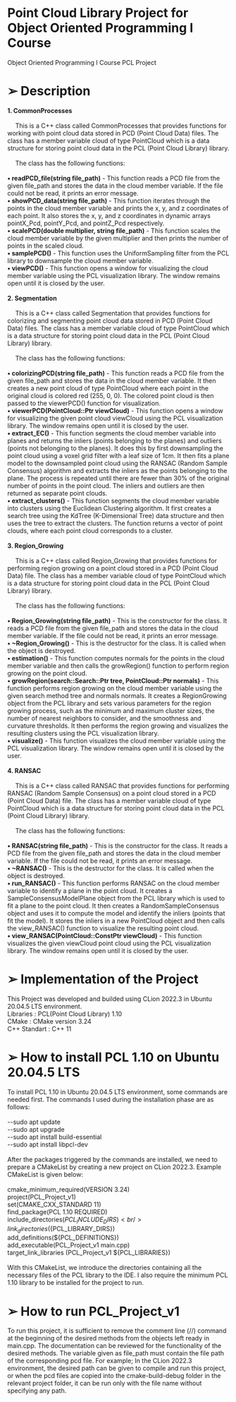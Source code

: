# Point Cloud Library Project for Object Oriented Programming I Course
Object Oriented Programming I Course PCL Project

# ➢ Description

**1. CommonProcesses** <br /> <br />
&emsp; This is a C++ class called CommonProcesses that provides functions for working with point cloud data stored in PCD (Point Cloud Data) files.
The class has a member variable cloud of type PointCloud<PointXYZ> which is a data structure for storing point cloud data in the PCL (Point Cloud Library) library. <br />
 <br />&emsp; The class has the following functions: <br /> <br />
**• readPCD_file(string file_path)** - This function reads a PCD file from the given file_path and stores the data in the cloud member variable. If the file could not be read, it prints an error message. <br />
**• showPCD_data(string file_path)** - This function iterates through the points in the cloud member variable and prints the x, y, and z coordinates of each point. It also stores the x, y, and z coordinates in dynamic arrays pointX_Pcd, pointY_Pcd, and pointZ_Pcd respectively.<br />
**• scalePCD(double multiplier, string file_path)** - This function scales the cloud member variable by the given multiplier and then prints the number of points in the scaled cloud. <br />
**• samplePCD()** - This function uses the UniformSampling filter from the PCL library to downsample the cloud member variable. <br />
**• viewPCD()** - This function opens a window for visualizing the cloud member variable using the PCL visualization library. The window remains open until it is closed by the user. <br /> <br />
**2. Segmentation** <br /> <br />
&emsp; This is a C++ class called Segmentation that provides functions for colorizing and segmenting point cloud data stored in PCD (Point Cloud Data) files.
The class has a member variable cloud of type PointCloud<PointXYZ> which is a data structure for storing point cloud data in the PCL (Point Cloud Library) library. <br />
<br /> &emsp; The class has the following functions: <br /> <br />
**• colorizingPCD(string file_path)** - This function reads a PCD file from the given file_path and stores the data in the cloud member variable. It then creates a new point cloud of type PointCloud<PointXYZRGB> where each point in the original cloud is colored red (255, 0, 0). The colored point cloud is then passed to the viewerPCD() function for visualization. <br />
**• viewerPCD(PointCloud<PointXYZRGB>::Ptr viewCloud)** - This function opens a window for visualizing the given point cloud viewCloud using the PCL visualization library. The window remains open until it is closed by the user. <br />
**• extract_EC()** - This function segments the cloud member variable into planes and returns the inliers (points belonging to the planes) and outliers (points not belonging to the planes). It does this by first downsampling the point cloud using a voxel grid filter with a leaf size of 1cm. It then fits a plane model to the downsampled point cloud using the RANSAC (Random Sample Consensus) algorithm and extracts the inliers as the points belonging to the plane. The process is repeated until there are fewer than 30% of the original number of points in the point cloud. The inliers and outliers are then returned as separate point clouds. <br />
**• extract_clusters()** - This function segments the cloud member variable into clusters using the Euclidean Clustering algorithm. It first creates a search tree using the KdTree (K-Dimensional Tree) data structure and then uses the tree to extract the clusters. The function returns a vector of point clouds, where each point cloud corresponds to a cluster. <br /> <br />
**3. Region_Growing** <br /> <br />
&emsp; This is a C++ class called Region_Growing that provides functions for performing region growing on a point cloud stored in a PCD (Point Cloud Data) file.
The class has a member variable cloud of type PointCloud<PointXYZ> which is a data structure for storing point cloud data in the PCL (Point Cloud Library) library. <br />
<br />&emsp; The class has the following functions: <br /> <br />
**• Region_Growing(string file_path)** - This is the constructor for the class. It reads a PCD file from the given file_path and stores the data in the cloud member variable. If the file could not be read, it prints an error message. <br />
**• ~Region_Growing()** - This is the destructor for the class. It is called when the object is destroyed. <br />
**• estimation()** - This function computes normals for the points in the cloud member variable and then calls the growRegion() function to perform region growing on the point cloud. <br />
**• growRegion(search::Search<PointXYZ>::Ptr tree, PointCloud<Normal>::Ptr normals)** - This function performs region growing on the cloud member variable using the given search method tree and normals normals. It creates a RegionGrowing object from the PCL library and sets various parameters for the region growing process, such as the minimum and maximum cluster sizes, the number of nearest neighbors to consider, and the smoothness and curvature thresholds. It then performs the region growing and visualizes the resulting clusters using the PCL visualization library. <br />
**• visualize()** - This function visualizes the cloud member variable using the PCL visualization library. The window remains open until it is closed by the user. <br /> <br />
**4. RANSAC** <br /> <br />
&emsp; This is a C++ class called RANSAC that provides functions for performing RANSAC (Random Sample Consensus) on a point cloud stored in a PCD (Point Cloud Data) file.
The class has a member variable cloud of type PointCloud<PointXYZ> which is a data structure for storing point cloud data in the PCL (Point Cloud Library) library. <br />
<br />&emsp; The class has the following functions: <br /> <br />
**• RANSAC(string file_path)** - This is the constructor for the class. It reads a PCD file from the given file_path and stores the data in the cloud member variable. If the file could not be read, it prints an error message. <br />
**• ~RANSAC()** - This is the destructor for the class. It is called when the object is destroyed. <br />
**• run_RANSAC()** - This function performs RANSAC on the cloud member variable to identify a plane in the point cloud. It creates a SampleConsensusModelPlane object from the PCL library which is used to fit a plane to the point cloud. It then creates a RandomSampleConsensus object and uses it to compute the model and identify the inliers (points that fit the model). It stores the inliers in a new PointCloud object and then calls the view_RANSAC() function to visualize the resulting point cloud. <br />
**• view_RANSAC(PointCloud<PointXYZ>::ConstPtr viewCloud)** - This function visualizes the given viewCloud point cloud using the PCL visualization library. The window remains open until it is closed by the user. <br />
# ➢ Implementation of the Project
This Project was developed and builded using CLion 2022.3 in Ubuntu 20.04.5 LTS environment. <br />
Libraries : PCL(Point Cloud Library) 1.10 <br />
CMake : CMake version 3.24 <br />
C++ Standart : C++ 11 <br />
# ➢ How to install PCL 1.10 on Ubuntu 20.04.5 LTS
To install PCL 1.10 in Ubuntu 20.04.5 LTS environment, some commands are needed first. The commands I used during the installation phase are as follows: <br /> <br />
--sudo apt update <br />
--sudo apt upgrade <br />
--sudo apt install build-essential <br />
--sudo apt install libpcl-dev <br /> <br />
After the packages triggered by the commands are installed, we need to prepare a CMakeList by creating a new project on CLion 2022.3. Example CMakeList is given below: <br /> <br />
cmake_minimum_required(VERSION 3.24) <br />
project(PCL_Project_v1) <br />
set(CMAKE_CXX_STANDARD 11) <br />
find_package(PCL 1.10 REQUIRED) <br />
include_directories(${PCL_INCLUDE_DIRS}) <br />
link_directories(${PCL_LIBRARY_DIRS}) <br />
add_definitions(${PCL_DEFINITIONS}) <br />
add_executable(PCL_Project_v1 main.cpp) <br />
target_link_libraries (PCL_Project_v1 ${PCL_LIBRARIES}) <br /> <br />
With this CMakeList, we introduce the directories containing all the necessary files of the PCL library to the IDE. I also require the minimum PCL 1.10 library to be installed for the project to run. <br />
# ➢ How to run PCL_Project_v1
To run this project, it is sufficient to remove the comment line (//) command at the beginning of the desired methods from the objects left ready in main.cpp. The documentation can be reviewed for the functionality of the desired methods. The variable given as file_path must contain the file path of the corresponding pcd file. For example; In the CLion 2022.3 environment, the desired path can be given to compile and run this project, or when the pcd files are copied into the cmake-build-debug folder in the relevant project folder, it can be run only with the file name without specifying any path.

